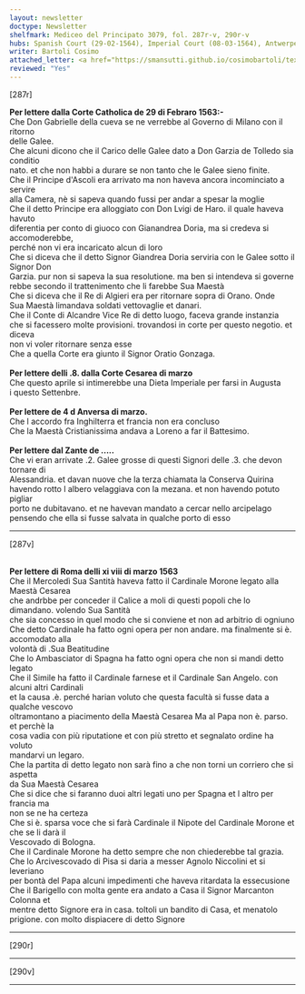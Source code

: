 ```yaml
---
layout: newsletter
doctype: Newsletter
shelfmark: Mediceo del Principato 3079, fol. 287r-v, 290r-v
hubs: Spanish Court (29-02-1564), Imperial Court (08-03-1564), Antwerpen (04-03-1564), Zakinthos (dd-mm-1564), Roma (11-03-1564)
writer: Bartoli Cosimo
attached_letter: <a href="https://smansutti.github.io/cosimobartoli/texts/2976_051/">2976_051</a>
reviewed: "Yes"
---
```


[287r]  
  
  
<strong>Per lettere dalla Corte Catholica de 29 di Febraro 1563:-</strong>  
Che Don Gabrielle della cueva se ne verrebbe al Governo di Milano con il ritorno  
delle Galee.  
Che alcuni dicono che il Carico delle Galee dato a Don Garzia de Tolledo sia conditio  
nato. et che non habbi a durare se non tanto che le Galee sieno finite.  
Che il Principe d'Ascoli era arrivato ma non haveva ancora incominciato a servire  
alla Camera, nè si sapeva quando fussi per andar a spesar la moglie  
Che il detto Principe era alloggiato con Don Lvigi de Haro. il quale haveva havuto  
diferentia per conto di giuoco con Gianandrea Doria, ma si credeva si accomoderebbe,  
perché non vi era incaricato alcun di loro  
Che si diceva che il detto Signor Giandrea Doria serviria con le Galee sotto il Signor Don  
Garzia. pur non si sapeva la sua resolutione. ma ben si intendeva si governe  
rebbe secondo il trattenimento che li farebbe Sua Maestà  
Che si diceva che il Re di Algieri era per ritornare sopra di Orano. Onde  
Sua Maestà limandava soldati vettovaglie et danari.  
Che il Conte di Alcandre Vice Re di detto luogo, faceva grande instanzia  
che si facessero molte provisioni. trovandosi in corte per questo negotio. et diceva  
non vi voler ritornare senza esse  
Che a quella Corte era giunto il Signor Oratio Gonzaga.  
<br/><strong>Per lettere delli .8. dalla Corte Cesarea di marzo</strong>  
Che questo aprile si intimerebbe una Dieta Imperiale per farsi in Augusta  
i questo Settenbre.  
<br/><strong>Per lettere de 4 d Anversa di marzo.</strong>  
Che l accordo fra Inghilterra et francia non era concluso  
Che la Maestà Cristianissima andava a Loreno a far il Battesimo.  
<br/><strong>Per lettere dal Zante de .....</strong>  
Che vi eran arrivate .2. Galee grosse di questi Signori delle .3. che devon tornare di  
Alessandria. et davan nuove che la terza chiamata la Conserva Quirina  
havendo rotto l albero velaggiava con la mezana. et non havendo potuto pigliar  
porto ne dubitavano. et ne havevan mandato a cercar nello arcipelago  
pensendo che ella si fusse salvata in qualche porto di esso  
  
---  

[287v]  
  
  
<br/><strong>Per lettere di Roma delli xi viii di marzo 1563</strong>  
Che il Mercoledì Sua Santità haveva fatto il Cardinale Morone legato alla Maestà Cesarea  
che andrbbe per conceder il Calice a moli di questi popoli che lo dimandano. volendo Sua Santità  
che sia concesso in quel modo che si conviene et non ad arbitrio di ogniuno  
Che detto Cardinale ha fatto ogni opera per non andare. ma finalmente si è. accomodato alla  
volontà di .Sua Beatitudine  
Che lo Ambasciator di Spagna ha fatto ogni opera che non si mandi detto legato  
Che il Simile ha fatto il Cardinale farnese et il Cardinale San Angelo. con alcuni altri Cardinali  
et la causa .è. perché harian voluto che questa facultà si fusse data a qualche vescovo  
oltramontano a piacimento della Maestà Cesarea Ma al Papa non è. parso. et perchè la  
cosa vadia con più riputatione et con più stretto et segnalato ordine ha voluto  
mandarvi un legaro.  
Che la partita di detto legato non sarà fino a che non torni un corriero che si aspetta  
da Sua Maestà Cesarea  
Che si dice che si faranno duoi altri legati uno per Spagna et l altro per francia ma  
non se ne ha certeza  
Che si è. sparsa voce che si farà Cardinale il Nipote del Cardinale Morone et che se li darà il  
Vescovado di Bologna.  
Che il Cardinale Morone ha detto sempre che non chiederebbe tal grazia.  
Che lo Arcivescovado di Pisa si daria a messer Agnolo Niccolini et si leveriano  
per bontà del Papa alcuni impedimenti che haveva ritardata la essecusione  
Che il Barigello con molta gente era andato a Casa il Signor Marcanton Colonna et  
mentre detto Signore era in casa. toltoli un bandito di Casa, et menatolo  
prigione. con molto dispiacere di detto Signore  
  
---  

[290r]  
  
  
  
---  

[290v]  
  
  
  
---  

